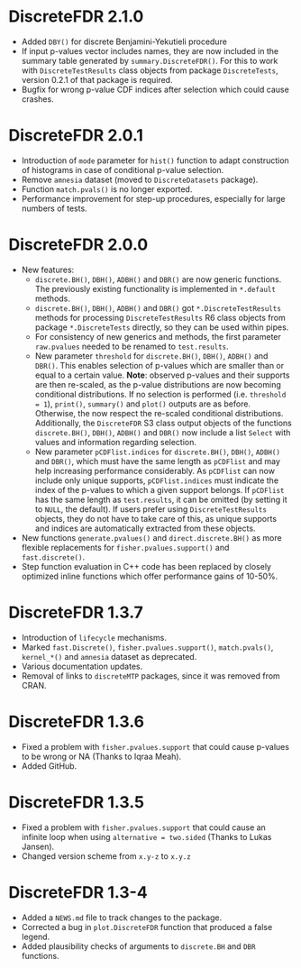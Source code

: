 # DiscreteFDR 2.1.0

-   Added `DBY()` for discrete Benjamini-Yekutieli procedure
-   If input p-values vector includes names, they are now included in the
    summary table generated by `summary.DiscreteFDR()`. For this to work with
    `DiscreteTestResults` class objects from package `DiscreteTests`, version
    0.2.1 of that package is required.
-   Bugfix for wrong p-value CDF indices after selection which could cause
    crashes.


# DiscreteFDR 2.0.1

-   Introduction of `mode` parameter for `hist()` function to adapt
    construction of histograms in case of conditional p-value selection.
-   Remove `amnesia` dataset (moved to `DiscreteDatasets` package).
-   Function `match.pvals()` is no longer exported.
-   Performance improvement for step-up procedures, especially for large
    numbers of tests.

# DiscreteFDR 2.0.0

-   New features:
    -   `discrete.BH()`, `DBH()`, `ADBH()` and `DBR()` are now generic
        functions. The previously existing functionality is implemented
        in `*.default` methods.
    -   `discrete.BH()`, `DBH()`, `ADBH()` and `DBR()` got
        `*.DiscreteTestResults` methods for processing
        `DiscreteTestResults` R6 class objects from package
        `*.DiscreteTests` directly, so they can be used within pipes.
    -   For consistency of new generics and methods, the first parameter
        `raw.pvalues` needed to be renamed to `test.results`.
    -   New parameter `threshold` for `discrete.BH()`, `DBH()`, `ADBH()`
        and `DBR()`. This enables selection of p-values which are
        smaller than or equal to a certain value. **Note**: observed
        p-values and their supports are then re-scaled, as the p-value
        distributions are now becoming conditional distributions. If no
        selection is performed (i.e. `threshold = 1`), `print()`,
        `summary()` and `plot()` outputs are as before. Otherwise, the
        now respect the re-scaled conditional distributions.
        Additionally, the `DiscreteFDR` S3 class output objects of the
        functions `discrete.BH()`, `DBH()`, `ADBH()` and `DBR()` now
        include a list `Select` with values and information regarding
        selection.
    -   New parameter `pCDFlist.indices` for `discrete.BH()`, `DBH()`,
        `ADBH()` and `DBR()`, which must have the same length as
        `pCDFlist` and may help increasing performance considerably. As
        `pCDFlist` can now include only unique supports,
        `pCDFlist.indices` must indicate the index of the p-values to
        which a given support belongs. If `pCDFlist` has the same length
        as `test.results`, it can be omitted (by setting it to `NULL`,
        the default). If users prefer using `DiscreteTestResults`
        objects, they do not have to take care of this, as unique
        supports and indices are automatically extracted from these
        objects.
-   New functions `generate.pvalues()` and `direct.discrete.BH()` as
    more flexible replacements for `fisher.pvalues.support()` and
    `fast.discrete()`.
-   Step function evaluation in C++ code has been replaced by closely
    optimized inline functions which offer performance gains of 10-50%.

# DiscreteFDR 1.3.7

-   Introduction of `lifecycle` mechanisms.
-   Marked `fast.Discrete()`, `fisher.pvalues.support()`,
    `match.pvals()`, `kernel_*()` and `amnesia` dataset as deprecated.
-   Various documentation updates.
-   Removal of links to `discreteMTP` packages, since it was removed
    from CRAN.

# DiscreteFDR 1.3.6

-   Fixed a problem with `fisher.pvalues.support` that could cause
    p-values to be wrong or NA (Thanks to Iqraa Meah).
-   Added GitHub.

# DiscreteFDR 1.3.5

-   Fixed a problem with `fisher.pvalues.support` that could cause an
    infinite loop when using `alternative = two.sided` (Thanks to Lukas
    Jansen).
-   Changed version scheme from `x.y-z` to `x.y.z`

# DiscreteFDR 1.3-4

-   Added a `NEWS.md` file to track changes to the package.
-   Corrected a bug in `plot.DiscreteFDR` function that produced a false
    legend.
-   Added plausibility checks of arguments to `discrete.BH` and `DBR`
    functions.
